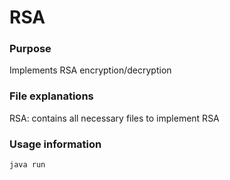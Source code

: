 # RSA

### Purpose
Implements RSA encryption/decryption

### File explanations
RSA: contains all necessary files to implement RSA

### Usage information
```java run```
